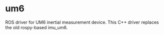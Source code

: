 um6
===

ROS driver for UM6 inertial measurement device. This C++ driver replaces the old rospy-based imu_um6.
